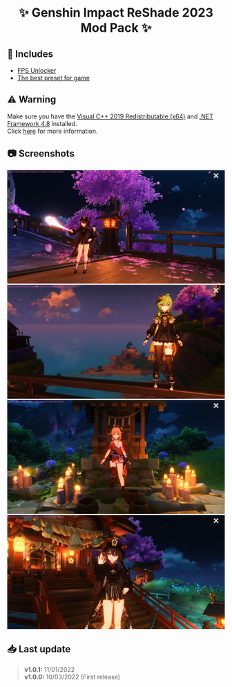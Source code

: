 <div align="center">
    <h1>✨ Genshin Impact ReShade 2023 Mod Pack ✨</h1>
</div>

## 📂 Includes
- [FPS Unlocker](https://github.com/34736384/genshin-fps-unlock)
- [The best preset for game](Data/Reshade/Preset/Default-Preset_by_Sefinek.ini)

## ⚠️ Warning
Make sure you have the [Visual C++ 2019 Redistributable (x64)](https://aka.ms/vs/16/release/vc_redist.x64.exe) and [.NET Framework 4.8](https://dotnet.microsoft.com/en-us/download/dotnet-framework/net48) installed.  
Click [here](https://github.com/34736384/genshin-fps-unlock#usage) for more information.

## 📷 Screenshots
<img src="Screenshots/for-readme/1.png" alt="Screenshot number 1">
<img src="Screenshots/for-readme/2.png" alt="Screenshot number 2">
<img src="Screenshots/for-readme/3.png" alt="Screenshot number 3">
<img src="Screenshots/for-readme/4.png" alt="Screenshot number 4">

## 📥 Last update
> **v1.0.1:** 11/01/2022  
> **v1.0.0:** 10/03/2022 (First release)